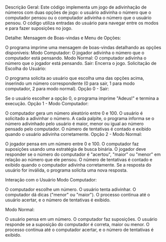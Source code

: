 Descrição Geral:
Este código implementa um jogo de adivinhação de números com duas opções de jogo: o usuário adivinha o número que o computador pensou 
ou o computador adivinha o número que o usuário pensou.
 O código utiliza entradas do usuário para navegar entre os modos e para fazer suposições no jogo.

Detalhe:
Mensagem de Boas-vindas e Menu de Opções:

O programa imprime uma mensagem de boas-vindas detalhando as opções disponíveis:
Modo Computador: O jogador adivinha o número que o computador está pensando.
Modo Normal: O computador adivinha o número que o jogador está pensando.
Sair: Encerra o jogo.
Solicitação de Escolha do Usuário:

O programa solicita ao usuário que escolha uma das opções acima, inserindo um número correspondente (0 para sair, 1 para modo computador, 2 para modo normal).
Opção 0 - Sair:

Se o usuário escolher a opção 0, o programa imprime "Adeus!" e termina a execução.
Opção 1 - Modo Computador:

O computador gera um número aleatório entre 0 e 100.
O usuário é solicitado a adivinhar o número.
A cada palpite, o programa informa se o número adivinhado pelo usuário é maior, menor ou igual ao número pensado pelo computador.
O número de tentativas é contado e exibido quando o usuário adivinha corretamente.
Opção 2 - Modo Normal:

O jogador pensa em um número entre 0 e 100.
O computador faz suposições usando uma estratégia de busca binária.
O jogador deve responder se o número do computador é "acertou", "maior" ou "menor" em relação ao número que ele pensou.
O número de tentativas é contado e exibido quando o computador adivinha corretamente.
Se a resposta do usuário for inválida, o programa solicita uma nova resposta.

Interação com o Usuário
Modo Computador:

O computador escolhe um número.
O usuário tenta adivinhar.
O computador dá dicas ("menor" ou "maior").
O processo continua até o usuário acertar, e o número de tentativas é exibido.

Modo Normal:

O usuário pensa em um número.
O computador faz suposições.
O usuário responde se a suposição do computador é correta, maior ou menor.
O processo continua até o computador acertar, e o número de tentativas é exibido.